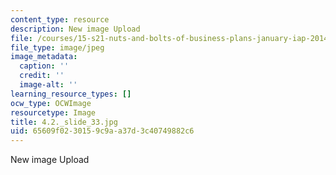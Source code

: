 ```yaml
---
content_type: resource
description: New image Upload
file: /courses/15-s21-nuts-and-bolts-of-business-plans-january-iap-2014/65609f0230159c9aa37d3c40749882c6_4.2._slide_33.jpg
file_type: image/jpeg
image_metadata:
  caption: ''
  credit: ''
  image-alt: ''
learning_resource_types: []
ocw_type: OCWImage
resourcetype: Image
title: 4.2._slide_33.jpg
uid: 65609f02-3015-9c9a-a37d-3c40749882c6
---
```

New image Upload

